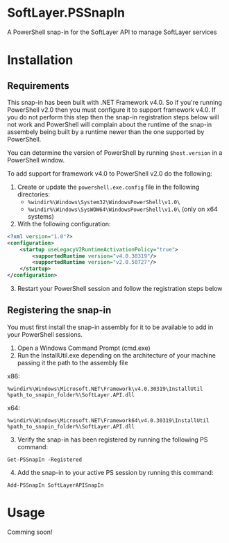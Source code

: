 SoftLayer.PSSnapIn
==================

A PowerShell snap-in for the SoftLayer API to manage SoftLayer services

# Installation

## Requirements

This snap-in has been built with .NET Framework v4.0.  So if you're running PowerShell v2.0 then you must configure it to support framework v4.0.
If you do not perform this step then the snap-in registration steps below will not work and PowerShell will complain about the runtime of the snap-in
assembely being built by a runtime newer than the one supported by PowerShell.

You can determine the version of PowerShell by running ```$host.version``` in a PowerShell window.

To add support for framework v4.0 to PowerShell v2.0 do the following:

1. Create or update the ```powershell.exe.config``` file in the following directories:
   * ```%windir%\Windows\System32\WindowsPowerShell\v1.0\```
   * ```%windir%\Windows\SysWOW64\WindowsPowerShell\v1.0\``` (only on x64 systems)
2. With the following configuration:

```xml
<?xml version="1.0"?> 
<configuration> 
    <startup useLegacyV2RuntimeActivationPolicy="true"> 
        <supportedRuntime version="v4.0.30319"/> 
        <supportedRuntime version="v2.0.50727"/> 
    </startup> 
</configuration>
```

3. Restart your PowerShell session and follow the registration steps below

## Registering the snap-in

You must first install the snap-in assembly for it to be available to add in your PowerShell sessions.

1. Open a Windows Command Prompt (cmd.exe)
2. Run the InstallUtil.exe depending on the architecture of your machine passing it the path to the assembly file

x86:
```
%windir%\Windows\Microsoft.NET\Framework\v4.0.30319\InstallUtil %path_to_snapin_folder%\SoftLayer.API.dll
```

x64:
```
%windir%\Windows\Microsoft.NET\Framework64\v4.0.30319\InstallUtil %path_to_snapin_folder%\SoftLayer.API.dll
```

3. Verify the snap-in has been registered by running the following PS command:

```
Get-PSSnapIn -Registered
```

4. Add the snap-in to your active PS session by running this command:

```
Add-PSSnapIn SoftLayerAPISnapIn
```

# Usage

Comming soon!
